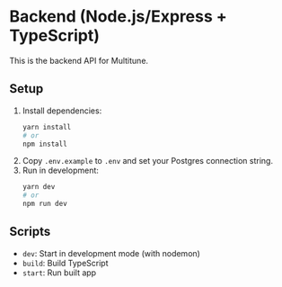 # Backend (Node.js/Express + TypeScript)

This is the backend API for Multitune.

## Setup

1. Install dependencies:
   ```sh
   yarn install
   # or
   npm install
   ```
2. Copy `.env.example` to `.env` and set your Postgres connection string.
3. Run in development:
   ```sh
   yarn dev
   # or
   npm run dev
   ```

## Scripts
- `dev`: Start in development mode (with nodemon)
- `build`: Build TypeScript
- `start`: Run built app
